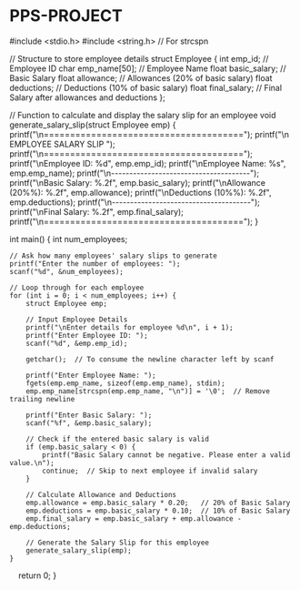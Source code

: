 # PPS-PROJECT

#include <stdio.h>
#include <string.h>  // For strcspn

// Structure to store employee details
struct Employee {
    int emp_id;           // Employee ID
    char emp_name[50];    // Employee Name
    float basic_salary;   // Basic Salary
    float allowance;      // Allowances (20% of basic salary)
    float deductions;     // Deductions (10% of basic salary)
    float final_salary;   // Final Salary after allowances and deductions
};

// Function to calculate and display the salary slip for an employee
void generate_salary_slip(struct Employee emp) {
    printf("\n======================================");
    printf("\n            EMPLOYEE SALARY SLIP      ");
    printf("\n======================================");
    printf("\nEmployee ID: %d", emp.emp_id);
    printf("\nEmployee Name: %s", emp.emp_name);
    printf("\n--------------------------------------");
    printf("\nBasic Salary: %.2f", emp.basic_salary);
    printf("\nAllowance (20%%): %.2f", emp.allowance);
    printf("\nDeductions (10%%): %.2f", emp.deductions);
    printf("\n--------------------------------------");
    printf("\nFinal Salary: %.2f", emp.final_salary);
    printf("\n======================================");
}

int main() {
    int num_employees;

    // Ask how many employees' salary slips to generate
    printf("Enter the number of employees: ");
    scanf("%d", &num_employees);

    // Loop through for each employee
    for (int i = 0; i < num_employees; i++) {
        struct Employee emp;

        // Input Employee Details
        printf("\nEnter details for employee %d\n", i + 1);
        printf("Enter Employee ID: ");
        scanf("%d", &emp.emp_id);
        
        getchar();  // To consume the newline character left by scanf

        printf("Enter Employee Name: ");
        fgets(emp.emp_name, sizeof(emp.emp_name), stdin);
        emp.emp_name[strcspn(emp.emp_name, "\n")] = '\0';  // Remove trailing newline

        printf("Enter Basic Salary: ");
        scanf("%f", &emp.basic_salary);

        // Check if the entered basic salary is valid
        if (emp.basic_salary < 0) {
            printf("Basic Salary cannot be negative. Please enter a valid value.\n");
            continue;  // Skip to next employee if invalid salary
        }

        // Calculate Allowance and Deductions
        emp.allowance = emp.basic_salary * 0.20;   // 20% of Basic Salary
        emp.deductions = emp.basic_salary * 0.10;  // 10% of Basic Salary
        emp.final_salary = emp.basic_salary + emp.allowance - emp.deductions;

        // Generate the Salary Slip for this employee
        generate_salary_slip(emp);
    }

    return 0;
}
